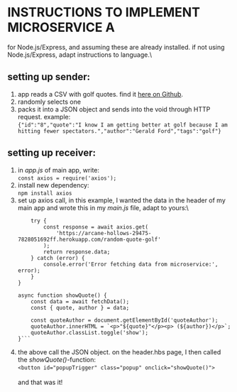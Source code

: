 # INSTRUCTIONS TO IMPLEMENT MICROSERVICE A
for Node.js/Express, and assuming these are already installed. if not using Node.js/Express, adapt instructions to language.\

## setting up sender:
1. app reads a CSV with golf quotes. find it [here on Github](https://github.com/6dayspizza/batify_mA/blob/main/files/quotes_golf.csv).
2. randomly selects one
3. packs it into a JSON object and sends into the void through HTTP request. example:\
   `{"id":"8","quote":"I know I am getting better at golf because I am hitting fewer spectators.","author":"Gerald Ford","tags":"golf"}`

## setting up receiver:
1. in _app.js_ of main app, write:\
   `const axios = require('axios');`
2. install new dependency:\
   `npm install axios`
3. set up axios call, in this example, I wanted the data in the header of my main app and wrote this in my _main.js_ file, adapt to yours:\
   ```async function fetchData() {
       try {
           const response = await axios.get(
               'https://arcane-hollows-29475-7828051692ff.herokuapp.com/random-quote-golf'
           );
           return response.data;
       } catch (error) {
           console.error('Error fetching data from microservice:', error);
       }
   }
   
   async function showQuote() {
       const data = await fetchData();
       const { quote, author } = data;
   
       const quoteAuthor = document.getElementById('quoteAuthor');
       quoteAuthor.innerHTML = `<p>"${quote}"</p><p> (${author})</p>`;
       quoteAuthor.classList.toggle('show');
   }```

4. the above call the JSON object. on the header.hbs page, I then called the _showQuote()_-function:\
   `<button id="popupTrigger" class="popup" onclick="showQuote()">`\
\
and that was it!

